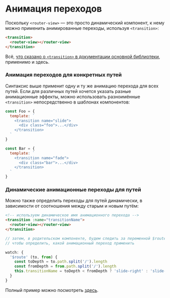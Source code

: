 # Анимация переходов

Поскольку `<router-view>` — это просто динамический компонент, к нему можно применить анимированные переходы, используя `<transition>`:

``` html
<transition>
  <router-view></router-view>
</transition>
```

Всё, [что сказано о `<transition>` в документации основной библиотеки](http://vuejs.org/guide/transitions.html), применимо и здесь.

### Анимация переходов для конкретных путей

Синтаксис выше применит одну и ту же анимацию перехода для всех путей. Если для различных путей хочется указать разные анимационные эффекты, можно использовать разноимённые `<transition>` непосредственно в шаблонах компонентов:

``` js
const Foo = {
  template: `
    <transition name="slide">
      <div class="foo">...</div>
    </transition>
  `
}

const Bar = {
  template: `
    <transition name="fade">
      <div class="bar">...</div>
    </transition>
  `
}
```

### Динамические анимационные переходы для путей

Можно также определить переходы для путей динамически, в зависимости от соотношения между старым и новым путём:

``` html
<!-- используем динамическое имя анимационного перехода -->
<transition :name="transitionName">
  <router-view></router-view>
</transition>
```

``` js
// затем, в родительском компоненте, будем следить за переменной $route,
// чтобы определить, какой анимационный переход применить

watch: {
  '$route' (to, from) {
    const toDepth = to.path.split('/').length
    const fromDepth = from.path.split('/').length
    this.transitionName = toDepth < fromDepth ? 'slide-right' : 'slide-left'
  }
}
```

Полный пример можно посмотреть [здесь](https://github.com/vuejs/vue-router/blob/dev/examples/transitions/app.js).
